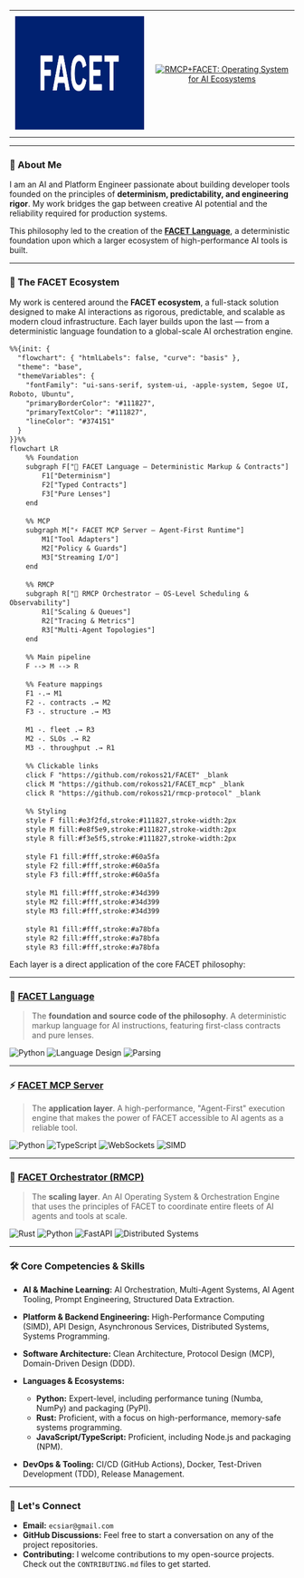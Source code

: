 <table width="100%" border="0" style="border: none; border-collapse: collapse;">
  <tr>
    <td align="center" valign="middle" style="padding: 10px;">
      <a href="https://github.com/rokoss21/FACET">
        <img src="https://github.com/rokoss21/FACET/blob/main/assets/banner.png?raw=true" alt="FACET Logo" height="200">
      </a>
    </td>
    <td align="center" valign="middle" style="padding: 10px;">
      <a href="https://github.com/rokoss21/rmcp-protocol">
        <img src="https://github.com/rokoss21/rmcp-protocol/blob/main/assets/logo.png?raw=true" alt="RMCP+FACET: Operating System for AI Ecosystems" height="200">
      </a>
    </td>
  </tr>
</table>

---

### 👋 About Me

I am an AI and Platform Engineer passionate about building developer tools founded on the principles of **determinism, predictability, and engineering rigor**. My work bridges the gap between creative AI potential and the reliability required for production systems.

This philosophy led to the creation of the **[FACET Language](https://github.com/rokoss21/FACET)**, a deterministic foundation upon which a larger ecosystem of high-performance AI tools is built.

---

### 🚀 The FACET Ecosystem

My work is centered around the **FACET ecosystem**, a full-stack solution designed to make AI interactions as rigorous, predictable, and scalable as modern cloud infrastructure. Each layer builds upon the last — from a deterministic language foundation to a global-scale AI orchestration engine.

```mermaid
%%{init: {
  "flowchart": { "htmlLabels": false, "curve": "basis" },
  "theme": "base",
  "themeVariables": {
    "fontFamily": "ui-sans-serif, system-ui, -apple-system, Segoe UI, Roboto, Ubuntu",
    "primaryBorderColor": "#111827",
    "primaryTextColor": "#111827",
    "lineColor": "#374151"
  }
}}%%
flowchart LR
    %% Foundation
    subgraph F["👑 FACET Language — Deterministic Markup & Contracts"]
        F1["Determinism"]
        F2["Typed Contracts"]
        F3["Pure Lenses"]
    end

    %% MCP
    subgraph M["⚡ FACET MCP Server — Agent-First Runtime"]
        M1["Tool Adapters"]
        M2["Policy & Guards"]
        M3["Streaming I/O"]
    end

    %% RMCP
    subgraph R["🧠 RMCP Orchestrator — OS-Level Scheduling & Observability"]
        R1["Scaling & Queues"]
        R2["Tracing & Metrics"]
        R3["Multi-Agent Topologies"]
    end

    %% Main pipeline
    F --> M --> R

    %% Feature mappings
    F1 -.→ M1
    F2 -. contracts .→ M2
    F3 -. structure .→ M3

    M1 -. fleet .→ R3
    M2 -. SLOs .→ R2
    M3 -. throughput .→ R1

    %% Clickable links
    click F "https://github.com/rokoss21/FACET" _blank
    click M "https://github.com/rokoss21/FACET_mcp" _blank
    click R "https://github.com/rokoss21/rmcp-protocol" _blank

    %% Styling
    style F fill:#e3f2fd,stroke:#111827,stroke-width:2px
    style M fill:#e8f5e9,stroke:#111827,stroke-width:2px
    style R fill:#f3e5f5,stroke:#111827,stroke-width:2px

    style F1 fill:#fff,stroke:#60a5fa
    style F2 fill:#fff,stroke:#60a5fa
    style F3 fill:#fff,stroke:#60a5fa

    style M1 fill:#fff,stroke:#34d399
    style M2 fill:#fff,stroke:#34d399
    style M3 fill:#fff,stroke:#34d399

    style R1 fill:#fff,stroke:#a78bfa
    style R2 fill:#fff,stroke:#a78bfa
    style R3 fill:#fff,stroke:#a78bfa

 ```

Each layer is a direct application of the core FACET philosophy:

---

### 👑 **[FACET Language](https://github.com/rokoss21/FACET)**

> The **foundation and source code of the philosophy**. A deterministic markup language for AI instructions, featuring first-class contracts and pure lenses.

<p>
  <img src="https://img.shields.io/badge/Python-3776AB?style=for-the-badge&logo=python&logoColor=white" alt="Python">
  <img src="https://img.shields.io/badge/Language_Design-007ACC?style=for-the-badge" alt="Language Design">
  <img src="https://img.shields.io/badge/Parsing-orange?style=for-the-badge" alt="Parsing">
</p>

---

### ⚡ **[FACET MCP Server](https://github.com/rokoss21/FACET_mcp)**

> The **application layer**. A high-performance, "Agent-First" execution engine that makes the power of FACET accessible to AI agents as a reliable tool.

<p>
  <img src="https://img.shields.io/badge/Python-3776AB?style=for-the-badge&logo=python&logoColor=white" alt="Python">
  <img src="https://img.shields.io/badge/TypeScript-3178C6?style=for-the-badge&logo=typescript&logoColor=white" alt="TypeScript">
  <img src="https://img.shields.io/badge/WebSockets-000000?style=for-the-badge&logo=websocket&logoColor=white" alt="WebSockets">
  <img src="https://img.shields.io/badge/SIMD-red?style=for-the-badge" alt="SIMD">
</p>

---

### 🧠 **[FACET Orchestrator (RMCP)](https://github.com/rokoss21/rmcp-protocol)**

> The **scaling layer**. An AI Operating System & Orchestration Engine that uses the principles of FACET to coordinate entire fleets of AI agents and tools at scale.

<p>
  <img src="https://img.shields.io/badge/Rust-000000?style=for-the-badge&logo=rust&logoColor=white" alt="Rust">
  <img src="https://img.shields.io/badge/Python-3776AB?style=for-the-badge&logo=python&logoColor=white" alt="Python">
  <img src="https://img.shields.io/badge/FastAPI-009688?style=for-the-badge&logo=fastapi&logoColor=white" alt="FastAPI">
  <img src="https://img.shields.io/badge/Distributed_Systems-blueviolet?style=for-the-badge" alt="Distributed Systems">
</p>

---

### 🛠️ Core Competencies & Skills

* **AI & Machine Learning:** AI Orchestration, Multi-Agent Systems, AI Agent Tooling, Prompt Engineering, Structured Data Extraction.
* **Platform & Backend Engineering:** High-Performance Computing (SIMD), API Design, Asynchronous Services, Distributed Systems, Systems Programming.
* **Software Architecture:** Clean Architecture, Protocol Design (MCP), Domain-Driven Design (DDD).
* **Languages & Ecosystems:**

  * **Python:** Expert-level, including performance tuning (Numba, NumPy) and packaging (PyPI).
  * **Rust:** Proficient, with a focus on high-performance, memory-safe systems programming.
  * **JavaScript/TypeScript:** Proficient, including Node.js and packaging (NPM).
* **DevOps & Tooling:** CI/CD (GitHub Actions), Docker, Test-Driven Development (TDD), Release Management.

---

### 💬 Let's Connect

* **Email:** `ecsiar@gmail.com`
* **GitHub Discussions:** Feel free to start a conversation on any of the project repositories.
* **Contributing:** I welcome contributions to my open-source projects. Check out the `CONTRIBUTING.md` files to get started.
